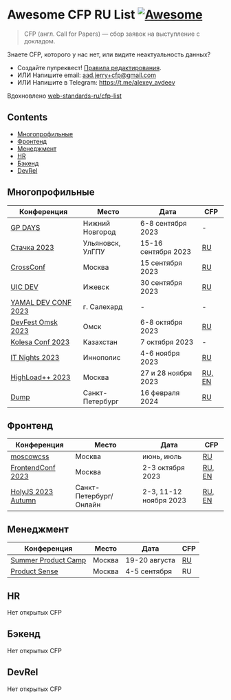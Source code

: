 # Awesome CFP RU List [![Awesome](https://awesome.re/badge.svg)](https://awesome.re)

> CFP (англ. Call for Papers) — сбор заявок на выступление с докладом.

Знаете CFP, которого у нас нет, или видите неактуальность данных?

- Создайте пулреквест! [Правила редактирования](CONTRIBUTING.md).
- ИЛИ Напишите email: aad.jerry+cfp@gmail.com
- ИЛИ Напишите в Telegram: https://t.me/alexey_avdeev

Вдохновлено [web-standards-ru/cfp-list](https://github.com/web-standards-ru/cfp-list)

## Contents

- [Многопрофильные](#многопрофильные)
- [Фронтенд](#фронтенд)
- [Менеджмент](#менеджмент)
- [HR](#hr)
- [Бэкенд](#бэкенд)
- [DevRel](#devrel)

## Многопрофильные

| Конференция                                        | Место            | Дата                | CFP                                                                                                       |
| -------------------------------------------------- | ---------------- | ------------------- | --------------------------------------------------------------------------------------------------------- |
| [GP DAYS](https://gpdays.globus-ltd.ru/)           | Нижний Новгород  | 6-8 сентября 2023   | -                                                                                                         |
| [Стачка 2023](https://nastachku.ru/)               | Ульяновск, УлГПУ | 15-16 сентября 2023 | [RU](https://nastachku.ru/lectures-new)                                                                   |
| [CrossConf](https://crossconf.com/)                | Москва           | 15 сентября 2023    | [RU](https://docs.google.com/forms/d/e/1FAIpQLScT6BtkfnUi1HT_LKPHrJ-kdYLIuX1Gd2W8yvBKSfR2hVfoDg/viewform) |
| [UIC DEV](https://uic.dev/)                        | Ижевск           | 30 сентября 2023    | [RU](https://docs.google.com/forms/d/e/1FAIpQLScEVXS0mrGdiYip5GgBI6xZoaaz1n0uDsqQXZBqTIPYl6NbKw/viewform) |
| [YAMAL DEV CONF 2023](https://yamal.dev/conf/2023) | г. Салехард      | -                   | -                                                                                                         |
| [DevFest Omsk 2023](https://www.devfestomsk.ru/)   | Омск             | 6-8 октября 2023    | [RU](https://forms.yandex.ru/cloud/63fcd62850569043a9319aee/)                                             |
| [Kolesa Conf 2023](https://kolesa-conf.kz/)        | Казахстан        | 7 октября 2023      | -                                                                                                         |
| [IT Nights 2023](https://highload.ru/moscow/2023)  | Иннополис        | 4-6 ноября 2023     | [RU](https://it-nights.ru/#rec488136427)                                                                  |
| [HighLoad++ 2023](https://highload.ru/moscow/2023) | Москва           | 27 и 28 ноября 2023 | [RU, EN](https://conf.ontico.ru/lectures/propose?conference=hl2023-moscow)                                |
| [Dump](http://dump-spb.ru/)                        | Санкт-Петербург  | 16 февраля 2024     | [RU](http://dump-spb.ru/for_speakers)                                                                     |

## Фронтенд

| Конференция                                              | Место                  | Дата                  | CFP                                                                        |
| -------------------------------------------------------- | ---------------------- | ----------------------| -------------------------------------------------------------------------- |
| [moscowcss](https://vk.com/css_moscow)                   | Москва                 | июнь, июль            | [RU](https://clc.to/moscowcss_cfp)                                         |
| [FrontendConf 2023](https://frontendconf.ru/moscow/2023) | Москва                 | 2-3 октября 2023      | [RU, EN](https://conf.ontico.ru/lectures/propose?conference=fc2023-moscow) |
| [HolyJS 2023 Autumn](https://holyjs.ru/)                 | Санкт-Петербург/Онлайн | 2-3, 11-12 ноября 2023| [RU, EN](https://holyjs.ru/callforpapers/)                                 |

## Менеджмент

| Конференция                                    | Место  | Дата          | CFP                                                                        |
| ---------------------------------------------- | ------ | ------------- | -------------------------------------------------------------------------- |
| [Summer Product Camp](https://productcamp.ru/) | Москва | 19-20 августа | [RU](https://form.typeform.com/to/hyDAdO1J?typeform-source=productcamp.ru) |
| [Product Sense](https://productsense.io)       | Москва | 4-5 сентября  | RU                                                                         |

## HR

Нет открытых CFP

## Бэкенд

Нет открытых CFP

## DevRel

Нет открытых CFP
